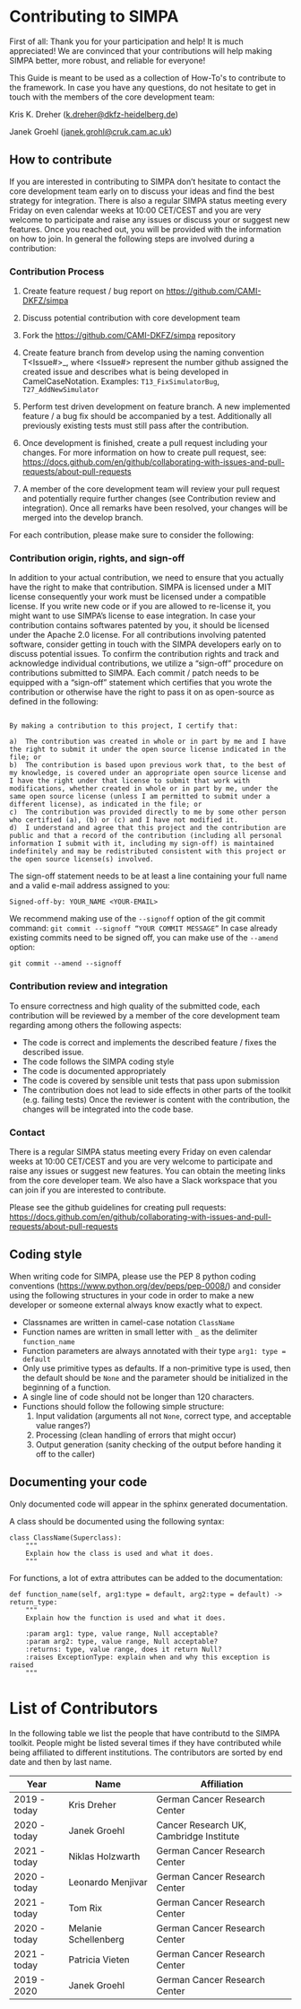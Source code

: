 # Contributing to SIMPA

First of all: Thank you for your participation and help! It is much appreciated!
We are convinced that your contributions will help making SIMPA better, more robust, and 
reliable for everyone!

This Guide is meant to be used as a collection of How-To's to contribute to the framework.
In case you have any questions, do not hesitate to get in touch with the members of the core development team:

Kris K. Dreher (k.dreher@dkfz-heidelberg.de)

Janek Groehl (janek.grohl@cruk.cam.ac.uk)



## How to contribute

If you are interested in contributing to SIMPA don’t hesitate to contact the core development team early on 
to discuss your ideas and find the best strategy for integration. 
There is also a regular SIMPA status meeting every Friday on even calendar weeks at 10:00 CET/CEST 
and you are very welcome to participate and raise any issues or discuss your or suggest new features. 
Once you reached out, you will be provided with the information on how to join.
In general the following steps are involved during a contribution:

### Contribution Process
1.	Create feature request / bug report on https://github.com/CAMI-DKFZ/simpa
2.	Discuss potential contribution with core development team
3.	Fork the https://github.com/CAMI-DKFZ/simpa repository
4.	Create feature branch from develop using the naming convention T<Issue#>_<FeatureName>, 
      where <Issue#> represent the number github assigned the created issue and <FeatureName> describes 
      what is being developed in CamelCaseNotation.
    Examples: `T13_FixSimulatorBug`, `T27_AddNewSimulator`

5.	Perform test driven development on feature branch. 
      A new implemented feature / a bug fix should be accompanied by a test. 
      Additionally all previously existing tests must still pass after the contribution. 
6.	Once development is finished, create a pull request including your changes. 
      For more information on how to create pull request, see: 
      https://docs.github.com/en/github/collaborating-with-issues-and-pull-requests/about-pull-requests
7.	A member of the core development team will review your pull request and potentially require further changes 
      (see Contribution review and integration). 
      Once all remarks have been resolved, your changes will be merged into the develop branch.

For each contribution, please make sure to consider the following:

### Contribution origin, rights, and sign-off

In addition to your actual contribution, we need to ensure that you actually have the right to make that contribution.
SIMPA is licensed under a MIT license consequently your work must be licensed under a compatible license. 
If you write new code or if you are allowed to re-license it, you might want to use SIMPA’s license to ease integration.
In case your contribution contains softwares patented by you, it should be licensed under the Apache 2.0 license. 
For all contributions involving patented software, 
consider getting in touch with the SIMPA developers early on to discuss potential issues.
To confirm the contribution rights and track and acknowledge individual contributions, 
we utilize a “sign-off” procedure on contributions submitted to SIMPA. 
Each commit / patch needs to be equipped with a “sign-off” statement 
which certifies that you wrote the contribution or otherwise have the right to pass it on as open-source 
as defined in the following:

```Developer's Certificate of Origin 1.1

By making a contribution to this project, I certify that:

a)	The contribution was created in whole or in part by me and I have the right to submit it under the open source license indicated in the file; or
b)	The contribution is based upon previous work that, to the best of my knowledge, is covered under an appropriate open source license and I have the right under that license to submit that work with modifications, whether created in whole or in part by me, under the same open source license (unless I am permitted to submit under a different license), as indicated in the file; or
c)	The contribution was provided directly to me by some other person who certified (a), (b) or (c) and I have not modified it.
d)	I understand and agree that this project and the contribution are public and that a record of the contribution (including all personal information I submit with it, including my sign-off) is maintained indefinitely and may be redistributed consistent with this project or the open source license(s) involved.
```

The sign-off statement needs to be at least a line containing your full name and a valid e-mail address assigned to you:
 
`Signed-off-by: YOUR_NAME <YOUR-EMAIL>`

We recommend making use of the `--signoff` option of the git commit command:
`git commit --signoff “YOUR COMMIT MESSAGE”`
In case already existing commits need to be signed off, you can make use of the `--amend` option:

`git commit --amend --signoff`

### Contribution review and integration
To ensure correctness and high quality of the submitted code, each contribution will be reviewed by a member of the core development team regarding among others the following aspects:
- The code is correct and implements the described feature / fixes the described issue.
- The code follows the SIMPA coding style
- The code is documented appropriately
- The code is covered by sensible unit tests that pass upon submission
- The contribution does not lead to side effects in other parts of the toolkit (e.g. failing tests)
Once the reviewer is content with the contribution, the changes will be integrated into the code base.

### Contact 

There is a regular SIMPA status meeting every Friday on even calendar weeks at 10:00 CET/CEST and you are
very welcome to participate and raise any issues or suggest new features. You can obtain the meeting links from the core
developer team.
We also have a Slack workspace that you can join if you are interested to contribute.

Please see the github guidelines for creating pull requests:
https://docs.github.com/en/github/collaborating-with-issues-and-pull-requests/about-pull-requests

## Coding style

When writing code for SIMPA, please use the PEP 8 python coding conventions (https://www.python.org/dev/peps/pep-0008/)
and consider using the following structures in your code in order to make a new
developer or someone external always know exactly what to expect.

- Classnames are written in camel-case notation `ClassName`
- Function names are written in small letter with `_` as the delimiter `function_name`
- Function parameters are always annotated with their type `arg1: type = default`
- Only use primitive types as defaults. If a non-primitive type is used, then the default should be `None` and
 the parameter should be initialized in the beginning of a function.
- A single line of code should not be longer than 120 characters.
- Functions should follow the following simple structure:
  1. Input validation (arguments all not `None`, correct type, and acceptable value ranges?)
  2. Processing (clean handling of errors that might occur)
  3. Output generation (sanity checking of the output before handing it off to the caller)

## Documenting your code
Only documented code will appear in the sphinx generated documentation.

A class should be documented using the following syntax:


    class ClassName(Superclass):
        """
        Explain how the class is used and what it does.
        """

For functions, a lot of extra attributes can be added to the documentation:


    def function_name(self, arg1:type = default, arg2:type = default) -> return_type:
        """
        Explain how the function is used and what it does.
        
        :param arg1: type, value range, Null acceptable?
        :param arg2: type, value range, Null acceptable?
        :returns: type, value range, does it return Null?
        :raises ExceptionType: explain when and why this exception is raised
        """

# List of Contributors

In the following table we list the people that have contributd to the SIMPA toolkit.
People might be listed several times if they have contributed while being affiliated
to different institutions. The contributors are sorted by end date
and then by last name.

|Year|Name|Affiliation|
|---|---|---|
|2019 - today | Kris Dreher | German Cancer Research Center |
|2020 - today | Janek Groehl | Cancer Research UK, Cambridge Institute |
|2021 - today | Niklas Holzwarth | German Cancer Research Center |
|2020 - today | Leonardo Menjivar | German Cancer Research Center |
|2021 - today | Tom Rix | German Cancer Research Center |
|2020 - today | Melanie Schellenberg | German Cancer Research Center |
|2021 - today | Patricia Vieten | German Cancer Research Center |
|2019 - 2020 | Janek Groehl | German Cancer Research Center |
